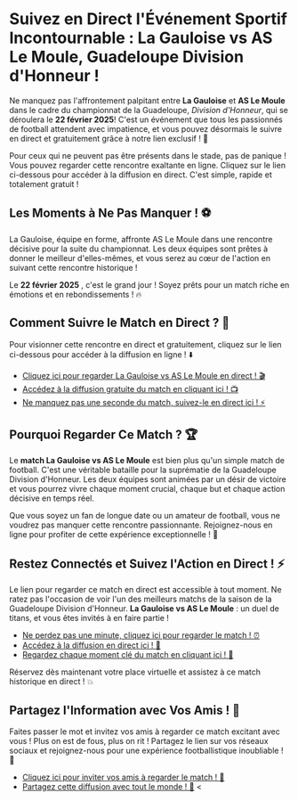 # Suivez en Direct l'Événement Sportif Incontournable : La Gauloise vs AS Le Moule, Guadeloupe Division d'Honneur !

Ne manquez pas l'affrontement palpitant entre **La Gauloise** et **AS Le Moule** dans le cadre du championnat de la Guadeloupe, _Division d'Honneur_, qui se déroulera le **22 février 2025**! C'est un événement que tous les passionnés de football attendent avec impatience, et vous pouvez désormais le suivre en direct et gratuitement grâce à notre lien exclusif ! 🌟

Pour ceux qui ne peuvent pas être présents dans le stade, pas de panique ! Vous pouvez regarder cette rencontre exaltante en ligne. Cliquez sur le lien ci-dessous pour accéder à la diffusion en direct. C'est simple, rapide et totalement gratuit !

## Les Moments à Ne Pas Manquer ! ⚽️

La Gauloise, équipe en forme, affronte AS Le Moule dans une rencontre décisive pour la suite du championnat. Les deux équipes sont prêtes à donner le meilleur d'elles-mêmes, et vous serez au cœur de l'action en suivant cette rencontre historique !

Le **22 février 2025** , c'est le grand jour ! Soyez prêts pour un match riche en émotions et en rebondissements ! 🔥

## Comment Suivre le Match en Direct ? 🎥

Pour visionner cette rencontre en direct et gratuitement, cliquez sur le lien ci-dessous pour accéder à la diffusion en ligne ! ⬇️

- [Cliquez ici pour regarder La Gauloise vs AS Le Moule en direct ! 🎬](https://tinyurl.com/livestreamfreeo?st=La+Gauloise+vs+AS+Le+Moule&si=gh)
- [Accédez à la diffusion gratuite du match en cliquant ici ! 📺](https://tinyurl.com/livestreamfreeo?st=La+Gauloise+vs+AS+Le+Moule&si=gh)
- [Ne manquez pas une seconde du match, suivez-le en direct ici ! ⚡](https://tinyurl.com/livestreamfreeo?st=La+Gauloise+vs+AS+Le+Moule&si=gh)

## Pourquoi Regarder Ce Match ? 🏆

Le **match La Gauloise vs AS Le Moule** est bien plus qu'un simple match de football. C'est une véritable bataille pour la suprématie de la Guadeloupe Division d'Honneur. Les deux équipes sont animées par un désir de victoire et vous pourrez vivre chaque moment crucial, chaque but et chaque action décisive en temps réel.

Que vous soyez un fan de longue date ou un amateur de football, vous ne voudrez pas manquer cette rencontre passionnante. Rejoignez-nous en ligne pour profiter de cette expérience exceptionnelle ! 🙌

## Restez Connectés et Suivez l'Action en Direct ! ⚡

Le lien pour regarder ce match en direct est accessible à tout moment. Ne ratez pas l'occasion de voir l'un des meilleurs matchs de la saison de la Guadeloupe Division d'Honneur. **La Gauloise vs AS Le Moule** : un duel de titans, et vous êtes invités à en faire partie !

- [Ne perdez pas une minute, cliquez ici pour regarder le match ! ⏰](https://tinyurl.com/livestreamfreeo?st=La+Gauloise+vs+AS+Le+Moule&si=gh)
- [Accédez à la diffusion en direct ici ! 🎥](https://tinyurl.com/livestreamfreeo?st=La+Gauloise+vs+AS+Le+Moule&si=gh)
- [Regardez chaque moment clé du match en cliquant ici ! 🔑](https://tinyurl.com/livestreamfreeo?st=La+Gauloise+vs+AS+Le+Moule&si=gh)

Réservez dès maintenant votre place virtuelle et assistez à ce match historique en direct ! 💥

## Partagez l'Information avec Vos Amis ! 📣

Faites passer le mot et invitez vos amis à regarder ce match excitant avec vous ! Plus on est de fous, plus on rit ! Partagez le lien sur vos réseaux sociaux et rejoignez-nous pour une expérience footballistique inoubliable ! 🥳

- [Cliquez ici pour inviter vos amis à regarder le match ! 💌](https://tinyurl.com/livestreamfreeo?st=La+Gauloise+vs+AS+Le+Moule&si=gh)
- [Partagez cette diffusion avec tout le monde ! 📱](https://tinyurl.com/livestreamfreeo?st=La+Gauloise+vs+AS+Le+Moule&si=gh)
\<
